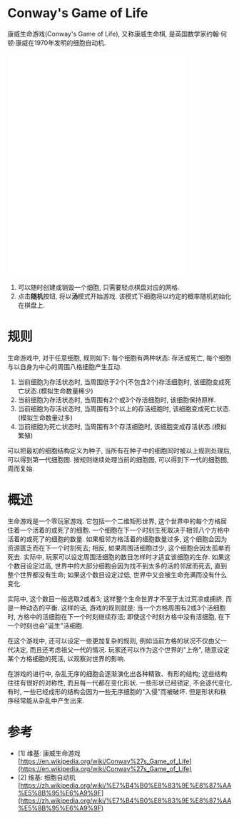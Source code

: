 # Conway's Game of Life

康威生命游戏(Conway's Game of Life), 又称康威生命棋, 是英国数学家约翰·何顿·康威在1970年发明的细胞自动机.

<iframe src="/content/game_of_life/game_of_life.html" style="width:400px;height:500px" frameborder="no"></iframe>

1. 可以随时创建或销毁一个细胞, 只需要轻点棋盘对应的网格.
2. 点击**随机**按钮, 将以**汤**模式开始游戏. 该模式下细胞将以约定的概率随机初始化在棋盘上.

# 规则

生命游戏中, 对于任意细胞, 规则如下:
每个细胞有两种状态: 存活或死亡, 每个细胞与以自身为中心的周围八格细胞产生互动.

1. 当前细胞为存活状态时, 当周围低于2个(不包含2个)存活细胞时, 该细胞变成死亡状态.(模拟生命数量稀少)
2. 当前细胞为存活状态时, 当周围有2个或3个存活细胞时, 该细胞保持原样.
3. 当前细胞为存活状态时, 当周围有3个以上的存活细胞时, 该细胞变成死亡状态.(模拟生命数量过多)
4. 当前细胞为死亡状态时, 当周围有3个存活细胞时, 该细胞变成存活状态.(模拟繁殖)

可以把最初的细胞结构定义为种子, 当所有在种子中的细胞同时被以上规则处理后, 可以得到第一代细胞图. 按规则继续处理当前的细胞图, 可以得到下一代的细胞图, 周而复始.

# 概述

生命游戏是一个零玩家游戏. 它包括一个二维矩形世界, 这个世界中的每个方格居住着一个活着的或死了的细胞. 一个细胞在下一个时刻生死取决于相邻八个方格中活着的或死了的细胞的数量. 如果相邻方格活着的细胞数量过多, 这个细胞会因为资源匮乏而在下一个时刻死去; 相反, 如果周围活细胞过少, 这个细胞会因太孤单而死去. 实际中, 玩家可以设定周围活细胞的数目怎样时才适宜该细胞的生存. 如果这个数目设定过高, 世界中的大部分细胞会因为找不到太多的活的邻居而死去, 直到整个世界都没有生命; 如果这个数目设定过低, 世界中又会被生命充满而没有什么变化.

实际中, 这个数目一般选取2或者3; 这样整个生命世界才不至于太过荒凉或拥挤, 而是一种动态的平衡. 这样的话, 游戏的规则就是: 当一个方格周围有2或3个活细胞时, 方格中的活细胞在下一个时刻继续存活; 即使这个时刻方格中没有活细胞, 在下一个时刻也会"诞生"活细胞.

在这个游戏中, 还可以设定一些更加复杂的规则, 例如当前方格的状况不仅由父一代决定, 而且还考虑祖父一代的情况. 玩家还可以作为这个世界的"上帝", 随意设定某个方格细胞的死活, 以观察对世界的影响.

在游戏的进行中, 杂乱无序的细胞会逐渐演化出各种精致、有形的结构; 这些结构往往有很好的对称性, 而且每一代都在变化形状. 一些形状已经锁定, 不会逐代变化. 有时, 一些已经成形的结构会因为一些无序细胞的"入侵"而被破坏. 但是形状和秩序经常能从杂乱中产生出来.

# 参考
- [1] 维基: 康威生命游戏 [https://en.wikipedia.org/wiki/Conway%27s_Game_of_Life](https://en.wikipedia.org/wiki/Conway%27s_Game_of_Life)
- [2] 维基: 细胞自动机 [https://zh.wikipedia.org/wiki/%E7%B4%B0%E8%83%9E%E8%87%AA%E5%8B%95%E6%A9%9F](https://zh.wikipedia.org/wiki/%E7%B4%B0%E8%83%9E%E8%87%AA%E5%8B%95%E6%A9%9F)
